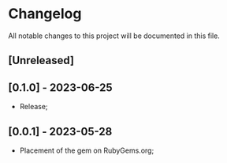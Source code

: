 # Changelog
All notable changes to this project will be documented in this file.

## [Unreleased]

## [0.1.0] - 2023-06-25

- Release;

## [0.0.1] - 2023-05-28

- Placement of the gem on RubyGems.org;
